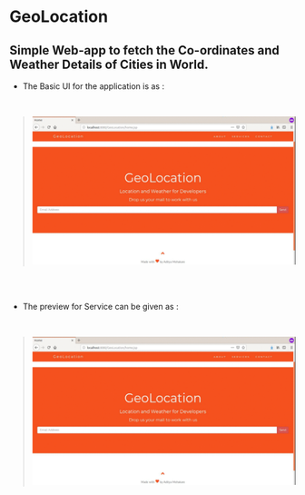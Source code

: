 # GeoLocation

## Simple Web-app to fetch the Co-ordinates and Weather Details of Cities in World.


- The Basic UI for the application is as :
<br />

> ![](images/functionsUi.gif)

<br />
<br />

- The preview for Service can be given as :
<br />

> ![](images/basicUi.gif)

